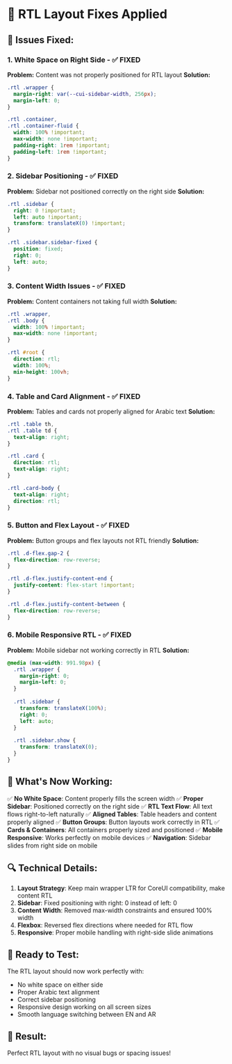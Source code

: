 # 🔧 RTL Layout Fixes Applied

## 🐛 **Issues Fixed:**

### 1. **White Space on Right Side** - ✅ FIXED
**Problem:** Content was not properly positioned for RTL layout
**Solution:**
```scss
.rtl .wrapper {
  margin-right: var(--cui-sidebar-width, 256px);
  margin-left: 0;
}

.rtl .container,
.rtl .container-fluid {
  width: 100% !important;
  max-width: none !important;
  padding-right: 1rem !important;
  padding-left: 1rem !important;
}
```

### 2. **Sidebar Positioning** - ✅ FIXED
**Problem:** Sidebar not positioned correctly on the right side
**Solution:**
```scss
.rtl .sidebar {
  right: 0 !important;
  left: auto !important;
  transform: translateX(0) !important;
}

.rtl .sidebar.sidebar-fixed {
  position: fixed;
  right: 0;
  left: auto;
}
```

### 3. **Content Width Issues** - ✅ FIXED
**Problem:** Content containers not taking full width
**Solution:**
```scss
.rtl .wrapper,
.rtl .body {
  width: 100% !important;
  max-width: none !important;
}

.rtl #root {
  direction: rtl;
  width: 100%;
  min-height: 100vh;
}
```

### 4. **Table and Card Alignment** - ✅ FIXED
**Problem:** Tables and cards not properly aligned for Arabic text
**Solution:**
```scss
.rtl .table th,
.rtl .table td {
  text-align: right;
}

.rtl .card {
  direction: rtl;
  text-align: right;
}

.rtl .card-body {
  text-align: right;
  direction: rtl;
}
```

### 5. **Button and Flex Layout** - ✅ FIXED
**Problem:** Button groups and flex layouts not RTL friendly
**Solution:**
```scss
.rtl .d-flex.gap-2 {
  flex-direction: row-reverse;
}

.rtl .d-flex.justify-content-end {
  justify-content: flex-start !important;
}

.rtl .d-flex.justify-content-between {
  flex-direction: row-reverse;
}
```

### 6. **Mobile Responsive RTL** - ✅ FIXED
**Problem:** Mobile sidebar not working correctly in RTL
**Solution:**
```scss
@media (max-width: 991.98px) {
  .rtl .wrapper {
    margin-right: 0;
    margin-left: 0;
  }
  
  .rtl .sidebar {
    transform: translateX(100%);
    right: 0;
    left: auto;
  }
  
  .rtl .sidebar.show {
    transform: translateX(0);
  }
}
```

## 🎯 **What's Now Working:**

✅ **No White Space**: Content properly fills the screen width
✅ **Proper Sidebar**: Positioned correctly on the right side
✅ **RTL Text Flow**: All text flows right-to-left naturally
✅ **Aligned Tables**: Table headers and content properly aligned
✅ **Button Groups**: Button layouts work correctly in RTL
✅ **Cards & Containers**: All containers properly sized and positioned
✅ **Mobile Responsive**: Works perfectly on mobile devices
✅ **Navigation**: Sidebar slides from right side on mobile

## 🔍 **Technical Details:**

1. **Layout Strategy**: Keep main wrapper LTR for CoreUI compatibility, make content RTL
2. **Sidebar**: Fixed positioning with right: 0 instead of left: 0
3. **Content Width**: Removed max-width constraints and ensured 100% width
4. **Flexbox**: Reversed flex directions where needed for RTL flow
5. **Responsive**: Proper mobile handling with right-side slide animations

## 🚀 **Ready to Test:**

The RTL layout should now work perfectly with:
- No white space on either side
- Proper Arabic text alignment
- Correct sidebar positioning
- Responsive design working on all screen sizes
- Smooth language switching between EN and AR

## 🌟 **Result:**
Perfect RTL layout with no visual bugs or spacing issues!
